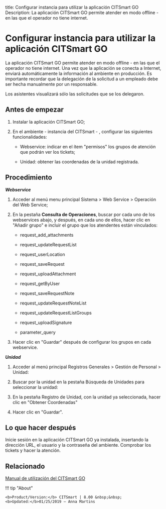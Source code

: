 title: Configurar instancia para utilizar la aplicación CITSmart GO
Description: La aplicación CITSmart GO permite atender en modo offline - en las que el operador no tiene internet.
# Configurar instancia para utilizar la aplicación CITSmart GO

La aplicación CITSmart GO permite atender en modo offline - en las que el
operador no tiene internet. Una vez que la aplicación se conecta a Internet,
enviará automáticamente la información al ambiente en producción. Es importante
recordar que la delegación de la solicitud a un empleado debe ser hecha
manualmente por un responsable.

Los asistentes visualizará sólo las solicitudes que se los delegaron.

Antes de empezar
--------------------

1.  Instalar la aplicación CITSmart GO;

2.  En el ambiente - instancia del CITSmart - , configurar las siguientes
    funcionalidades:

    -   Webservice: indicar en el ítem "permisos" los grupos de atención que podrán
      ver los tickets;

    -   Unidad: obtener las coordenadas de la unidad registrada.

Procedimiento
-----------------

***Webservice***

1.  Acceder al menú menu principal Sistema \> Web Service \> Operación del Web
    Service;

2.  En la pestaña **Consulta de Operaciones**, buscar por cada uno de los
    webservices abajo, y después, en cada uno de ellos, hacer clic en "Añadir
    grupo" e incluir el grupo que los atendentes están vinculados:

    -   request_add_attachments

    -   request_updateRequestList

    -   request_userLocation

    -   request_saveRequest

    -   request_uploadAttachment

    -   request_getByUser
    
    -   request_saveRequestNote
    
    -   request_updateRequestNoteList
    
    -   request_updateRequestListGroups
    
    -   request_uploadSignature
    
    -   parameter_query

3.  Hacer clic en "Guardar" después de configurar los grupos en cada webservice.

***Unidad***

1.  Acceder al menú principal Registros Generales \> Gestión de Personal \>
    Unidad:

2.  Buscar por la unidad en la pestaña Búsqueda de Unidades para seleccionar la
    unidad:

3.  En la pestaña Registro de Unidad, con la unidad ya seleccionada, hacer clic
    en "Obtener Coordenadas"

4.  Hacer clic en "Guardar".

Lo que hacer después
----------

Inicie sesión en la aplicación CITSmart GO ya instalada, insertando la dirección
URL, el usuario y la contraseña del ambiente. Comprobar los tickets y hacer la
atención.


Relacionado
-----------

[Manual de utilización del CITSmart GO](/es-es/citsmart-platform-9/additional-features/mobile-and-field-service/apps/citsmart-field-service-manual.html)

!!! tip "About"

    <b>Product/Version:</b> CITSmart | 8.00 &nbsp;&nbsp;
    <b>Updated:</b>01/25/2019 – Anna Martins
